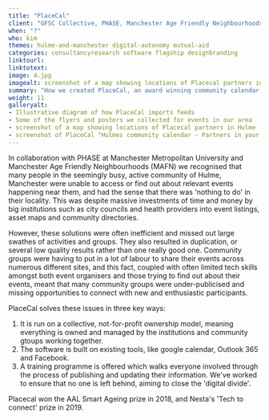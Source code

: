 ```yaml
---
title: "PlaceCal"
client: "GFSC Collective, PHASE, Manchester Age Friendly Neighbourhoods"
when: "?"
who: kim
themes: hulme-and-manchester digital-autonomy mutual-aid
categories: consultancyresearch software flagship designbranding
linktourl:
linktotext:
image: 4.jpg
imagealt: screenshot of a map showing locations of Placecal partners in Hulme
summary: "How we created PlaceCal, an award winning community calendar system, designed to combat loneliness and isolation in neighbourhoods across the UK and beyond."
weight: 11
galleryalt:
- Illustrative diagram of how PlaceCal imports feeds
- Some of the flyers and posters we collected for events in our area 
- screenshot of a map showing locations of Placecal partners in Hulme
- screenshot of PlaceCal "Hulmes community calendar - Partners in your area"
---
```


In collaboration with PHASE at Manchester Metropolitan University and Manchester Age Friendly Neighbourhoods (MAFN) we recognised that many people in the seemingly busy, active community of Hulme, Manchester were unable to access or find out about relevant events happening near them, and had the sense that there was 'nothing to do' in their locality. This was despite massive investments of time and money by big institutions such as city councils and health providers into event listings, asset maps and community directories. 

However, these solutions were often inefficient and missed out large swathes of activities and groups. They also resulted in duplication, or several low quality results rather than one really good one. Community groups were having to put in a lot of labour to share their events across numerous different sites, and this fact, coupled with often limited tech skills amongst both event organisers and those trying to find out about their events, meant that many community groups were under-publicised and missing opportunities to connect with new and enthusiastic participants.

PlaceCal solves these issues in three key ways: 
1) It is run on a collective, not-for-profit ownership model, meaning everything is owned and managed by the institutions and community gtoups working together. 
2) The software is built on existing tools, like google calendar, Outlook 365 and Facebook. 
3) A training programme is offered which walks everyone involved through the process of publishing and updating their information. We've worked to ensure that no one is left behind, aiming to close the 'digital divide'.

Placecal won the AAL Smart Ageing prize in 2018, and Nesta's 'Tech to connect' prize in 2019.
